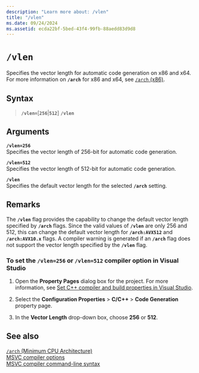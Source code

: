 ```yaml
---
description: "Learn more about: /vlen"
title: "/vlen"
ms.date: 09/24/2024
ms.assetid: ecda22bf-5bed-43f4-99fb-88aedd83d9d8
---
```

# `/vlen`

Specifies the vector length for automatic code generation on x86 and x64. For more information on **`/arch`** for x86 and x64, see [`/arch` (x86)](arch-x86.md).

## Syntax

> **`/vlen=`**\[**`256`**|**`512`**]
> **`/vlen`**

## Arguments

**`/vlen=256`**\
Specifies the vector length of 256-bit for automatic code generation.

**`/vlen=512`**\
Specifies the vector length of 512-bit for automatic code generation.

**`/vlen`**\
Specifies the default vector length for the selected **`/arch`** setting.

## Remarks

The **`/vlen`** flag provides the capability to change the default vector length specified by **`/arch`** flags. Since the valid values of **`/vlen`** are only 256 and 512, this can change the default vector length for **`/arch:AVX512`** and **`/arch:AVX10.x`** flags. A compiler warning is generated if an **`/arch`** flag does not support the vector length specified by the **`/vlen`** flag.

### To set the `/vlen=256` or `/vlen=512` compiler option in Visual Studio

1. Open the **Property Pages** dialog box for the project. For more information, see [Set C++ compiler and build properties in Visual Studio](../working-with-project-properties.md).

1. Select the **Configuration Properties** > **C/C++** > **Code Generation** property page.

1. In the **Vector Length** drop-down box, choose **256** or **512**.

## See also

[`/arch` (Minimum CPU Architecture)](arch-minimum-cpu-architecture.md)\
[MSVC compiler options](compiler-options.md)\
[MSVC compiler command-line syntax](compiler-command-line-syntax.md)